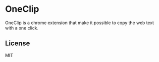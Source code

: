 # **OneClip**

OneClip is a chrome extension that make it possible to copy the web text with a one click.

<!-- ### **Installation instructions**

1. Install via the <a>Chrome web store</a>
1. To install from source, see <a>here</a>.

## Document

<a>OneClip's wiki</a> -->

## License

MIT

<!-- memo -->
<!-- [icon](https://www.flaticon.com/free-icon/paste_3388655?term=paste&related_id=3388655) -->
